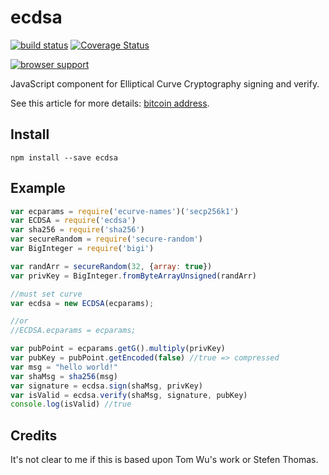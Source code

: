 ecdsa
======

[![build status](https://secure.travis-ci.org/cryptocoinjs/ecdsa.png)](http://travis-ci.org/cryptocoinjs/ecdsa)
[![Coverage Status](https://img.shields.io/coveralls/cryptocoinjs/ecdsa.svg)](https://coveralls.io/r/cryptocoinjs/ecdsa)

[![browser support](https://ci.testling.com/cryptocoinjs/ecdsa.png)](https://ci.testling.com/cryptocoinjs/ecdsa)

JavaScript component for Elliptical Curve Cryptography signing and verify.


See this article for more details: [bitcoin address](http://procbits.com/2013/08/27/generating-a-bitcoin-address-with-javascript).



Install
-------

    npm install --save ecdsa


Example
-------

```js
var ecparams = require('ecurve-names')('secp256k1')
var ECDSA = require('ecdsa')
var sha256 = require('sha256')
var secureRandom = require('secure-random')
var BigInteger = require('bigi')

var randArr = secureRandom(32, {array: true})
var privKey = BigInteger.fromByteArrayUnsigned(randArr)

//must set curve
var ecdsa = new ECDSA(ecparams);

//or
//ECDSA.ecparams = ecparams;

var pubPoint = ecparams.getG().multiply(privKey)
var pubKey = pubPoint.getEncoded(false) //true => compressed
var msg = "hello world!"
var shaMsg = sha256(msg)
var signature = ecdsa.sign(shaMsg, privKey)
var isValid = ecdsa.verify(shaMsg, signature, pubKey)
console.log(isValid) //true
```


Credits
-------

It's not clear to me if this is based upon Tom Wu's work or Stefen Thomas. 



